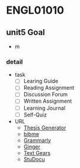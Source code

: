 # ENGL01010

## unit5 Goal

- m

### detail

- task
  - [ ] Learing Guide
  - [ ] Reading Assignment
  - [ ] Discussion Forum
  - [ ] Written Assignment
  - [ ] Learning Journal
  - [ ] Self-Quiz

- URL
  - [Thesis Generator](https://awc.ashford.edu/thesis-generator)
  - [bibme](https://www.bibme.org/apa/journal-citation/new)
  - [Grammarly](https://app.grammarly.com/ddocs/1412156360)
  - [Ginger](https://www.getginger.jp)
  - [Text Gears](https://textgears.com/ja/check-grammar-online)
  - [StuDocu](https://textgears.com/ja/check-grammar-online)
